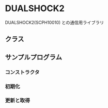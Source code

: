 # DUALSHOCK2

DUALSHOCK2(SCPH10010) との通信用ライブラリ

## クラス 

## サンプルプログラム

### コンストラクタ
### 初期化
### 更新と取得
